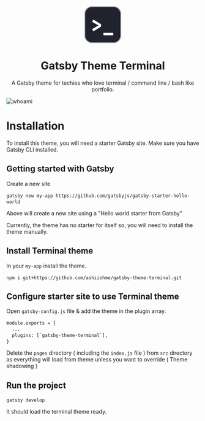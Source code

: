<div align="center">
<img src="./static/gatsby-theme-terminal-icon.svg" alt="gatsby theme terminal icon"/>
<h1 align="center" style="border: 0;"> Gatsby Theme Terminal </h1>
<p>A Gatsby theme for techies who love terminal / command line / bash like portfolio.</p>
</div>

![whoami](https://user-images.githubusercontent.com/18111862/150438289-c3d9d291-70fe-48a8-8b96-1d9c633396de.png)

# Installation

To install this theme, you will need a starter Gatsby site. Make sure you have Gatsby CLI installed.

## Getting started with Gatsby

Create a new site

```
gatsby new my-app https://github.com/gatsbyjs/gatsby-starter-hello-world
```

Above will create a new site using a "Hello world starter from Gatsby"

Currently, the theme has no starter for itself so, you will need to install the theme manually.

## Install Terminal theme

In your `my-app` install the theme.

```
npm i git+https://github.com/ashiishme/gatsby-theme-terminal.git
```

## Configure starter site to use Terminal theme

Open `gatsby-config.js` file & add the theme in the plugin array.

```
module.exports = {
  ...
  plugins: [`gatsby-theme-terminal`],
}
```

Delete the `pages` directory ( including the `index.js` file ) from `src` directory as everything will load from theme unless you want to override ( Theme shadowing )

## Run the project

```
gatsby develop
```

It should load the terminal theme ready.
